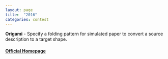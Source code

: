 ```yaml
---
layout: page
title:  "2016"
categories: contest
---
```

**Origami** - Specify a folding pattern for simulated paper to convert a source description to a target shape.

#### [Official Homepage](https://icfpc2016.blogspot.com/)
